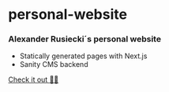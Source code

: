 # personal-website

### Alexander Rusiecki´s personal website

- Statically generated pages with Next.js
- Sanity CMS backend

[Check it out 🤙🏼](https://www.alexanderrusiecki.com/)
